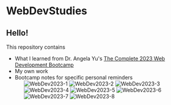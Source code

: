 # WebDevStudies
<h2>Hello!</h2>
<div>
    <p>This repository contains</p>
    <ul>
        <li>What I learned from Dr. Angela Yu's <a href="https://www.udemy.com/course/the-complete-web-development-bootcamp">The Complete 2023 Web Development Bootcamp</a></li>
        <li>My own work</li>
        <li>Bootcamp notes for specific personal reminders
            <ol >
                <img src="./img/WebDev2023-1.jpg" alt="WebDev2023-1">
                <img src="./img/WebDev2023-2.jpg" alt="WebDev2023-2">
                <img src="./img/WebDev2023-3.jpg" alt="WebDev2023-3">
                <img src="./img/WebDev2023-4.jpg" alt="WebDev2023-4">
                <img src="./img/WebDev2023-5.jpg" alt="WebDev2023-5">
                <img src="./img/WebDev2023-6.jpg" alt="WebDev2023-6">
                <img src="./img/WebDev2023-7.jpg" alt="WebDev2023-7">
                <img src="./img/WebDev2023-8.jpg" alt="WebDev2023-8">
            </ol>
        </li>
    </ul>
</div>
